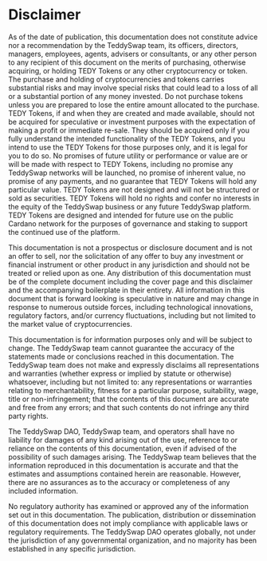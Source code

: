# Disclaimer

As of the date of publication, this documentation does not constitute advice nor a recommendation by the TeddySwap team, its officers, directors, managers, employees, agents, advisers or consultants, or any other person to any recipient of this document on the merits of purchasing, otherwise acquiring, or holding TEDY Tokens or any other cryptocurrency or token. The purchase and holding of cryptocurrencies and tokens carries substantial risks and may involve special risks that could lead to a loss of all or a substantial portion of any money invested. Do not purchase tokens unless you are prepared to lose the entire amount allocated to the purchase. TEDY Tokens, if and when they are created and made available, should not be acquired for speculative or investment purposes with the expectation of making a profit or immediate re-sale. They should be acquired only if you fully understand the intended functionality of the TEDY Tokens, and you intend to use the TEDY Tokens for those purposes only, and it is legal for you to do so. No promises of future utility or performance or value are or will be made with respect to TEDY Tokens, including no promise any TeddySwap networks will be launched, no promise of inherent value, no promise of any payments, and no guarantee that TEDY Tokens will hold any particular value. TEDY Tokens are not designed and will not be structured or sold as securities. TEDY Tokens will hold no rights and confer no interests in the equity of the TeddySwap business or any future TeddySwap platform. TEDY Tokens are designed and intended for future use on the public Cardano network for the purposes of governance and staking to support the continued use of the platform.

This documentation is not a prospectus or disclosure document and is not an offer to sell, nor the solicitation of any offer to buy any investment or financial instrument or other product in any jurisdiction and should not be treated or relied upon as one. Any distribution of this documentation must be of the complete document including the cover page and this disclaimer and the accompanying boilerplate in their entirety. All information in this document that is forward looking is speculative in nature and may change in response to numerous outside forces, including technological innovations, regulatory factors, and/or currency fluctuations, including but not limited to the market value of cryptocurrencies.

This documentation is for information purposes only and will be subject to change. The TeddySwap team cannot guarantee the accuracy of the statements made or conclusions reached in this documentation. The TeddySwap team does not make and expressly disclaims all representations and warranties (whether express or implied by statute or otherwise) whatsoever, including but not limited to: any representations or warranties relating to merchantability, fitness for a particular purpose, suitability, wage, title or non-infringement; that the contents of this document are accurate and free from any errors; and that such contents do not infringe any third party rights.

The TeddySwap DAO, TeddySwap team, and operators shall have no liability for damages of any kind arising out of the use, reference to or reliance on the contents of this documentation, even if advised of the possibility of such damages arising. The TeddySwap team believes that the information reproduced in this documentation is accurate and that the estimates and assumptions contained herein are reasonable. However, there are no assurances as to the accuracy or completeness of any included information.

No regulatory authority has examined or approved any of the information set out in this documentation. The publication, distribution or dissemination of this documentation does not imply compliance with applicable laws or regulatory requirements. The TeddySwap DAO operates globally, not under the jurisdiction of any governmental organization, and no majority has been established in any specific jurisdiction.
